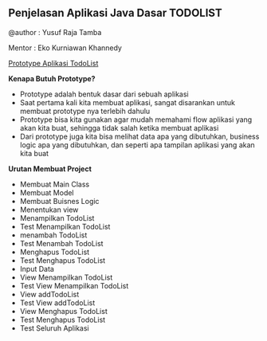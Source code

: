 Penjelasan Aplikasi Java Dasar TODOLIST
---------------------------------------

@author : Yusuf Raja Tamba

Mentor  : Eko Kurniawan Khannedy

[Prototype Aplikasi TodoList](https://xd.adobe.com/view/b0d73a96-5829-4dd7-b8df-ad04cd972212-e584/)

**Kenapa Butuh Prototype?**

- Prototype adalah bentuk dasar dari sebuah aplikasi
- Saat pertama kali kita membuat aplikasi, sangat disarankan untuk membuat prototype nya terlebih dahulu
- Prototype bisa kita gunakan agar mudah memahami flow aplikasi yang akan kita buat, sehingga tidak salah ketika membuat aplikasi
- Dari prototype juga kita bisa melihat data apa yang dibutuhkan, business logic apa yang dibutuhkan, dan seperti apa tampilan aplikasi yang akan kita buat

**Urutan Membuat Project**

- Membuat Main Class
- Membuat Model
- Membuat Buisnes Logic
- Menentukan view
- Menampilkan TodoList
- Test Menampilkan TodoList
- menambah TodoList
- Test Menambah TodoList
- Menghapus TodoList
- Test Menghapus TodoList
- Input Data
- View Menampilkan TodoList
- Test View Menampilkan TodoList
- View addTodoList
- Test View addTodoList
- View Menghapus TodoList
- Test Menghapus TodoList
- Test Seluruh Aplikasi